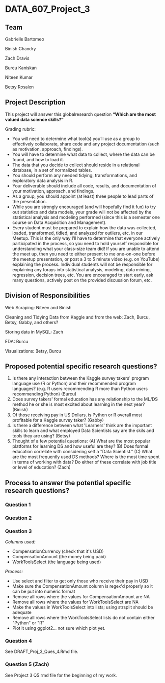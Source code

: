 # DATA_607_Project_3

## Team

Gabrielle Bartomeo

Binish Chandry

Zach Dravis

Burcu Kaniskan

Niteen Kumar

Betsy Rosalen

## Project Description
This project will answer this globalresearch question **“Which are the most valued data science skills?”**

Grading rubric:
+ You will need to determine what tool(s) you’ll use as a group to effectively collaborate, share code and any project documentation (such as motivation, approach, findings).
+ You will have to determine what data to collect, where the data can be found, and how to load it.
+ The data that you decide to collect should reside in a relational database, in a set of normalized tables.
+ You should perform any needed tidying, transformations, and exploratory data analysis in R.
+ Your deliverable should include all code, results, and documentation of your motivation, approach, and findings.
+ As a group, you should appoint (at least) three people to lead parts of the presentation.
+ While you are strongly encouraged (and will hopefully find it fun) to try out statistics and data models, your
grade will not be affected by the statistical analysis and modeling performed (since this is a semester one
course on Data Acquisition and Management).
+ Every student must be prepared to explain how the data was collected, loaded, transformed, tidied, and
analyzed for outliers, etc. in our Meetup. This is the only way I’ll have to determine that everyone actively participated in the process, so you need to hold yourself responsible for understanding what your class-size team did! If you are unable to attend the meet up, then you need to either present to me one-on-one before the meetup presentation, or post a 3 to 5 minute video (e.g. on YouTube) explaining the process. Individual students will not be responsible for explaining any forays into statistical analysis, modeling, data mining, regression, decision trees, etc.
You are encouraged to start early, ask many questions, actively post on the provided discussion forum, etc.

## Division of Responsibilities

Web Scraping: Niteen and Binish

Cleaning and Tidying Data from Kaggle and from the web: Zach, Burcu, Betsy, Gabby, and others?

Storing data in MySQL: Zach

EDA: Burcu

Visualizations: Betsy, Burcu

## Proposed potential specific research questions?

 1. Is there any interaction between the Kaggle survey takers' program language use (R or Python) and their recommended program languages? (e.g. R users recommending R more than Python users recommending Python)  (Burcu)
 2. Does survey takers' formal education has any relationship to the ML/DS method he or she is most excited about learning in the next year? (Binish)
 3.  Of those receiving pay in US Dollars, is Python or R overall most profitable for a Kaggle survey taker? (Gabby)
 4. Is there a difference between what 'Learners' think are the important skills to learn and what employed Data Scientists say are the skils and tools they are using? (Betsy)
 5. Thought of a few potential questions: (A) What are the most popular platforms for learning DS and how useful are they? (B) Does formal education correlate with considering self a "Data Scientist." (C) What are the most frequently used DS methods?  Where is the most time spent in terms of working with data?  Do either of these correlate with job title or level of education? (Zach)

## Process to answer the potential specific research questions?

### Question 1

### Question 2

### Question 3

*Columns used:*
+ CompensationCurrency (check that it's USD)
+ CompensationAmount (the money being paid)
+ WorkToolsSelect (the language being used)

*Process:*
+ Use select and filter to get only those who receive their pay in USD
+ Make sure the CompensationAmount column is regex'd properly so it can be put into numeric format
+ Remove all rows where the values for CompensationAmount are NA
+ Remove all rows where the values for WorkToolsSelect are NA
+ Make the values in WorkToolsSelect into lists; using strsplit should be adequate
+ Remove all rows where the WorkToolsSelect lists do not contain either "Python" or "R"
+ Plot it using ggplot2... not sure which plot yet.
 
### Question 4

See DRAFT_Proj_3_Ques_4.Rmd file.

### Question 5 (Zach)

See Project 3 Q5 rmd file for the beginning of my work.
